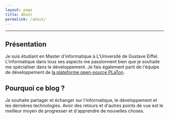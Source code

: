 ```yaml
---
layout: page
title: About
permalink: /about/
---
```

---------
## Présentation
Je suis étudiant en Master d'informatique à L'Université de Gustave Eiffel. L'informatique dans tous ses aspects me passionnent bien que je souhaite me spécialiser dans le développement. 
Je fais également parti de l'équipe de développement de [la plateforme open-source PLaTon](https://premierlangage.github.io/PLaTon-web/).

## Pourquoi ce blog ? 

Je souhaite partager et échanger sur l'informatique, le développement et les dernières technologies.
Avoir des retours et d'autres points de vue est le meilleur moyen de progresser et d'apprendre de nouvelles choses. 


